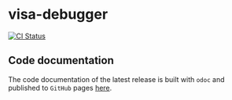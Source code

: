 # visa-debugger

[![CI Status](https://github.com/mbarbin/visa-debugger/workflows/ci/badge.svg)](https://github.com/mbarbin/visa-debugger/actions/workflows/ci.yml)

## Code documentation

The code documentation of the latest release is built with `odoc` and published
to `GitHub` pages [here](https://mbarbin.github.io/visa-debugger).
